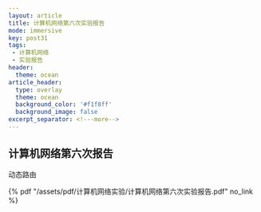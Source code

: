 ```yaml
---
layout: article
title: 计算机网络第六次实验报告
mode: immersive
key: post31
tags:
 - 计算机网络
 - 实验报告
header:
  theme: ocean
article_header:
  type: overlay
  theme: ocean
  background_color: '#f1f8ff'
  background_image: false
excerpt_separator: <!---more-->
---
```


## 计算机网络第六次报告

动态路由

<!---more-->
 {% pdf "/assets/pdf/计算机网络实验/计算机网络第六次实验报告.pdf" no_link %}